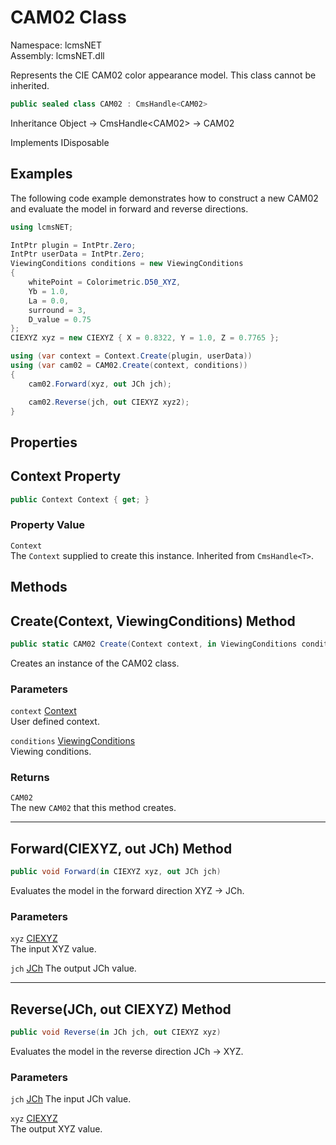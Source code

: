 # CAM02 Class

Namespace: lcmsNET  
Assembly: lcmsNET.dll

Represents the CIE CAM02 color appearance model. This class cannot be inherited.

```csharp
public sealed class CAM02 : CmsHandle<CAM02>
```

Inheritance Object → CmsHandle\<CAM02> → CAM02

Implements IDisposable

## Examples

The following code example demonstrates how to construct a new CAM02 and evaluate the model in forward and reverse directions.

```csharp
using lcmsNET;

IntPtr plugin = IntPtr.Zero;
IntPtr userData = IntPtr.Zero;
ViewingConditions conditions = new ViewingConditions
{
    whitePoint = Colorimetric.D50_XYZ,
    Yb = 1.0,
    La = 0.0,
    surround = 3,
    D_value = 0.75
};
CIEXYZ xyz = new CIEXYZ { X = 0.8322, Y = 1.0, Z = 0.7765 };

using (var context = Context.Create(plugin, userData))
using (var cam02 = CAM02.Create(context, conditions))
{
    cam02.Forward(xyz, out JCh jch);

    cam02.Reverse(jch, out CIEXYZ xyz2);
}
```

## Properties
## Context Property

```csharp
public Context Context { get; }
```

### Property Value

`Context`  
The `Context` supplied to create this instance. Inherited from `CmsHandle<T>`.

## Methods
## Create(Context, ViewingConditions) Method

```csharp
public static CAM02 Create(Context context, in ViewingConditions conditions)
```

Creates an instance of the CAM02 class.

### Parameters

`context` [Context](./Context)  
User defined context.

`conditions` [ViewingConditions](./ViewingConditions)  
Viewing conditions.

### Returns

`CAM02`  
The new `CAM02` that this method creates.

---
## Forward(CIEXYZ, out JCh) Method

```csharp
public void Forward(in CIEXYZ xyz, out JCh jch)
```

Evaluates the model in the forward direction XYZ → JCh.

### Parameters

`xyz` [CIEXYZ](./CIEXYZ)  
The input XYZ value.

`jch` [JCh](./JCh)
The output JCh value.

---
## Reverse(JCh, out CIEXYZ) Method

```csharp
public void Reverse(in JCh jch, out CIEXYZ xyz)
```

Evaluates the model in the reverse direction JCh → XYZ.

### Parameters

`jch` [JCh](./JCh)
The input JCh value.

`xyz` [CIEXYZ](./CIEXYZ)  
The output XYZ value.  
